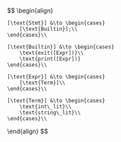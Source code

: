 $$
\begin{align}

    [\text{Stmt}] &\to \begin{cases}
        [\text{Builtin}];\\
    \end{cases}\\

    [\text{Builtin}] &\to \begin{cases}
        \text{exit([Expr])}\\
        \text{print([Expr])}
    \end{cases}\\

    [\text{Expr}] &\to \begin{cases}
        [\text{Term}]\\
    \end{cases}\\

    [\text{Term}] &\to \begin{cases}
        \text{int\_lit}\\
        \text{string\_lit}\\
    \end{cases}\\

\end{align}
$$
